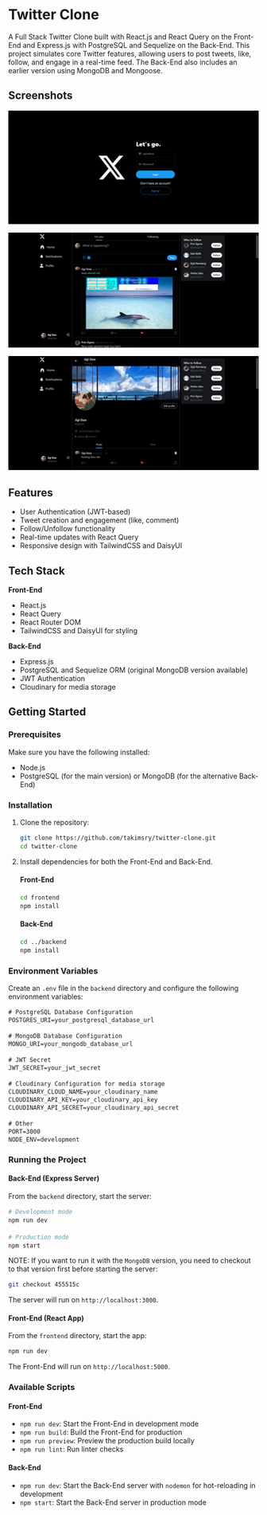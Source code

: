 # Twitter Clone

A Full Stack Twitter Clone built with React.js and React Query on the Front-End and Express.js with PostgreSQL and Sequelize on the Back-End. This project simulates core Twitter features, allowing users to post tweets, like, follow, and engage in a real-time feed. The Back-End also includes an earlier version using MongoDB and Mongoose.

## Screenshots

![Screenshot1](./frontend/public/screenshots/twitterclone1.png)

![Screenshot2](./frontend/public/screenshots/twitterclone2.png)

![Screenshot3](./frontend/public/screenshots/twitterclone3.png)

## Features

- User Authentication (JWT-based)
- Tweet creation and engagement (like, comment)
- Follow/Unfollow functionality
- Real-time updates with React Query
- Responsive design with TailwindCSS and DaisyUI

## Tech Stack

**Front-End**
- React.js
- React Query
- React Router DOM
- TailwindCSS and DaisyUI for styling

**Back-End**
- Express.js
- PostgreSQL and Sequelize ORM (original MongoDB version available)
- JWT Authentication
- Cloudinary for media storage

## Getting Started

### Prerequisites

Make sure you have the following installed:
- Node.js
- PostgreSQL (for the main version) or MongoDB (for the alternative Back-End)

### Installation

1. Clone the repository:
   ```bash
   git clone https://github.com/takimsry/twitter-clone.git
   cd twitter-clone
   ```

2. Install dependencies for both the Front-End and Back-End.

   #### Front-End

   ```bash
   cd frontend
   npm install
   ```

   #### Back-End

   ```bash
   cd ../backend
   npm install
   ```

### Environment Variables

Create an `.env` file in the `backend` directory and configure the following environment variables:

```plaintext
# PostgreSQL Database Configuration
POSTGRES_URI=your_postgresql_database_url

# MongoDB Database Configuration
MONGO_URI=your_mongodb_database_url

# JWT Secret
JWT_SECRET=your_jwt_secret

# Cloudinary Configuration for media storage
CLOUDINARY_CLOUD_NAME=your_cloudinary_name
CLOUDINARY_API_KEY=your_cloudinary_api_key
CLOUDINARY_API_SECRET=your_cloudinary_api_secret

# Other
PORT=3000
NODE_ENV=development
```

### Running the Project

#### Back-End (Express Server)

From the `backend` directory, start the server:

```bash
# Development mode
npm run dev

# Production mode
npm start
```

NOTE: If you want to run it with the `MongoDB` version, you need to checkout to that version first before starting the server:

```bash
git checkout 455515c
```

The server will run on `http://localhost:3000`.

#### Front-End (React App)

From the `frontend` directory, start the app:

```bash
npm run dev
```

The Front-End will run on `http://localhost:5000`.

### Available Scripts

#### Front-End

- `npm run dev`: Start the Front-End in development mode
- `npm run build`: Build the Front-End for production
- `npm run preview`: Preview the production build locally
- `npm run lint`: Run linter checks

#### Back-End

- `npm run dev`: Start the Back-End server with `nodemon` for hot-reloading in development
- `npm start`: Start the Back-End server in production mode